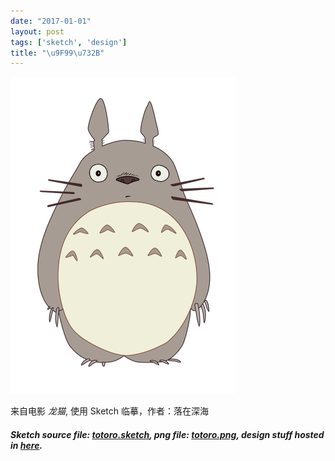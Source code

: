 ```yaml
---
date: "2017-01-01"
layout: post
tags: ['sketch', 'design']
title: "\u9F99\u732B"
---
```


![totoro](/images/totoro.png)

来自电影 *龙猫*, 使用 Sketch 临摹，作者：落在深海
 
<!--more-->

#### *Sketch source file:  [totoro.sketch](https://github.com/jerryshew/design/blob/master/sketch/totoro.sketch), png file: [totoro.png](https://github.com/jerryshew/design/blob/master/png/totoro.png), design stuff hosted in [here](https://github.com/jerryshew/design/).*
